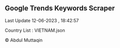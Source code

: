 

## Google Trends Keywords Scraper 
 
Last Update 12-06-2023 , 18:42:57

Country List :
VIETNAM.json



© Abdul Muttaqin 
